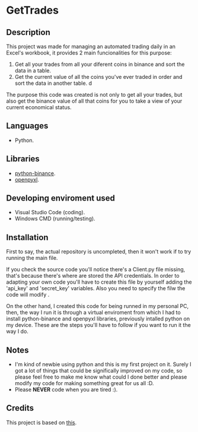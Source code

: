 # GetTrades

## Description
This project was made for managing an automated trading daily in an Excel's workbook, it provides 2 main funcionalities for this purpose:
1. Get all your trades from all your diferent coins in binance and sort the data in a table.
2. Get the current value of all the coins you've ever traded in order and sort the data in another table. d

The purpose this code was created is not only to get all your trades, but also get the binance value of all that coins for you to take a view of your current economical status.

## Languages
- Python.

## Libraries
- [python-binance](https://python-binance.readthedocs.io/en/latest/).
- [openpyxl](https://openpyxl.readthedocs.io/en/stable/).

## Developing enviroment used
- Visual Studio Code (coding).
- Windows CMD (running/testing).

## Installation
First to say, the actual repository is uncompleted, then it won't work if to try running the main file.

If you check the source code you'll notice there's a Client.py file missing, that's because there's where are stored the API credentials. In order to adapting your own code you'll have to create this file by yourself adding the 'api_key' and 'secret_key' variables. Also you need to specify the filw the code will modify .

On the other hand, I created this code for being runned in my personal PC, then, the way I run it is through a virtual enviroment from which I had to install python-binance and openpyxl libraries, previously intalled python on my device. These are the steps you'll have to follow if you want to run it the way I do.

## Notes
- I'm kind of newbie using python and this is my first project on it. Surely I got a lot of things that could be significally improved on my code, so please feel free to make me know what could I done better and please modify my code for making something great for us all :D.
- Please **NEVER** code when you are tired :).

## Credits
This project is based on [this](https://www.youtube.com/watch?v=wEz05w1d3nE).

